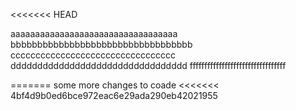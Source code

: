<<<<<<< HEAD

aaaaaaaaaaaaaaaaaaaaaaaaaaaaaaaaaa
bbbbbbbbbbbbbbbbbbbbbbbbbbbbbbbbbb		
ccccccccccccccccccccccccccccccccc
ddddddddddddddddddddddddddddddddd
fffffffffffffffffffffffffffffffff

=======
some more changes to coade
<<<<<<< 4bf4d9b0ed6bce972eac6e29ada290eb42021955
